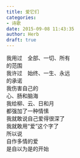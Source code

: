 ```yaml
---  
title: 爱它们  
categories:  
- 诗歌  
date: 2015-09-08 11:43:35  
author: Herb  
draft: true
---    
```

我用过　全部、一切、所有    
的范围    
我许过　始终、一生、永远    
的承诺    
我伤害自己的    
心、肠和脑海    
我给柳、云、日和月    
都强加了一种情愫    
我就敢说自己爱得很深了    
我就敢用“爱”这个字了    
所以说    
自作多情的爱    
是自以为是的开始